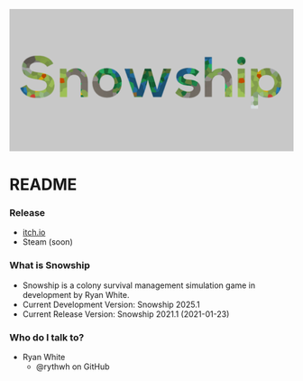![Snowship](./NonIncludedResources/UI/Logos/SnowshipBannerGitHub.png)

# README #

### Release ###

* [itch.io](https://rywh.itch.io/snowship)
* Steam (soon)

### What is Snowship ###

* Snowship is a colony survival management simulation game in development by Ryan White.
* Current Development Version: Snowship 2025.1
* Current Release Version: Snowship 2021.1 (2021-01-23)

### Who do I talk to? ###

+ Ryan White
    * @rythwh on GitHub
